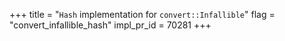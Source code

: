 +++
title = "`Hash` implementation for `convert::Infallible`"
flag = "convert_infallible_hash"
impl_pr_id = 70281
+++
